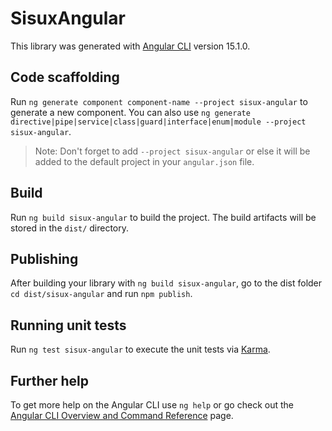 # SisuxAngular

This library was generated with [Angular CLI](https://github.com/angular/angular-cli) version 15.1.0.

## Code scaffolding

Run `ng generate component component-name --project sisux-angular` to generate a new component. You can also use `ng generate directive|pipe|service|class|guard|interface|enum|module --project sisux-angular`.
> Note: Don't forget to add `--project sisux-angular` or else it will be added to the default project in your `angular.json` file. 

## Build

Run `ng build sisux-angular` to build the project. The build artifacts will be stored in the `dist/` directory.

## Publishing

After building your library with `ng build sisux-angular`, go to the dist folder `cd dist/sisux-angular` and run `npm publish`.

## Running unit tests

Run `ng test sisux-angular` to execute the unit tests via [Karma](https://karma-runner.github.io).

## Further help

To get more help on the Angular CLI use `ng help` or go check out the [Angular CLI Overview and Command Reference](https://angular.io/cli) page.
